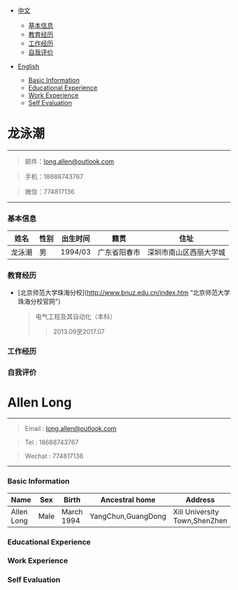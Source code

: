 
- [中文](#龙泳潮) 
	- [基本信息](#基本信息)   	    
	- [教育经历](#教育经历)   	    
	- [工作经历](#工作经历)   	    
	- [自我评价](#自我评价)   	    

- [English](#allen-long)  	
	- [Basic Information](#basic-information)     	        
	- [Educational Experience](#educational-experience)       	      
	- [Work Experience](#work-experience)          	  
	- [Self Evaluation](#self-evaluation)        	 



# 龙泳潮
---

> 邮件：long.allen@outlook.com	

> 手机：18688743767	

> 微信：774817136		

---

### 基本信息

姓名|性别|出生时间|籍贯|住址
---|---|---|---|---
龙泳潮|男|1994/03|广东省阳春市|深圳市南山区西丽大学城

### 教育经历

- [北京师范大学珠海分校](http://www.bnuz.edu.cn/index.htm “北京师范大学珠海分校官网”）		

	> 电气工程及其自动化（本科）		
	>> 2013.09至2017.07		

### 工作经历
### 自我评价
		
# Allen Long
---

> Email : long.allen@outlook.com

> Tel : 18688743767			

> Wechat : 774817136	

---

### Basic Information

Name|Sex|Birth|Ancestral home|Address
---|---|---|---|---
Allen Long|Male|March 1994|YangChun,GuangDong|Xili University Town,ShenZhen

### Educational Experience
### Work Experience
### Self Evaluation
